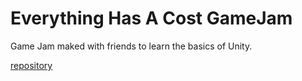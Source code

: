 # Everything Has A Cost GameJam

Game Jam maked with friends to learn the basics of Unity.

[repository](https://github.com/christt105/EverythingHasACostGameJam)
